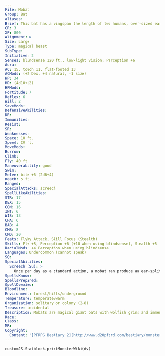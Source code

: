 ```yaml
---
File: Mobat
Group: Bat
aliases: 
Brief: This bat has a wingspan the length of two humans, over-sized ears, and a squat, upturned snout with rows of needle-like teeth.
CR: 3
XP: 800
Alignment: N
Size: Large
Type: magical beast
SubType: 
Initiative: 2
Senses: blindsense 120 ft., low-light vision; Perception +6
Aura: 
AC: 15, touch 11, flat-footed 13
ACMods: (+2 Dex, +4 natural, -1 size)
HP: 34
HD: (4d10+12)
HPMods: 
Fortitude: 7
Reflex: 6
Will: 2
SaveMods: 
DefensiveAbilities: 
DR: 
Immunities: 
Resist: 
SR: 
Weaknesses: 
Space: 10 ft.
Speed: 20 ft.
MoveMods: 
Burrow: 
Climb: 
Fly: 40 ft.
Maneuverability: good
Swim: 
Melee: bite +6 (2d6+4)
Reach: 5 ft.
Ranged: 
SpecialAttacks: screech
SpellLikeAbilities: 
STR: 17
DEX: 15
CON: 16
INT: 6
WIS: 13
CHA: 6
BAB: 4
CMB: 8
CMD: 20
Feats: Flyby Attack, Skill Focus (Stealth)
Skills: Fly +8, Perception +6 (+10 when using blindsense), Stealth +5
RacialMods: +4 Perception when using blindsense
Languages: Undercommon (cannot speak)
SQ: 
SpecialAbilities:
  Screech (Su): >
    Once per day as a standard action, a mobat can produce an ear-splitting screech that stuns non-mobats in a 20-foot-radius burst. All creatures within the area must make a DC 15 Fortitude save or be staggered for 1d3 rounds.  Other mobats and urdefhans (see page 276) are immune to this effect. This is a sonic mind-affecting effect. The save DC is Constitution-based.
SpellsKnown: 
SpellsPrepared: 
SpellDomains: 
Bloodline: 
Environment: forest/hills/underground
Temperature: temperate/warm
Organization: solitary or colony (2-8)
Treasure: incidental
Description: Mobats are magical giant bats with wolfish grins and immense wingspans. Survivors of a lost era, they are rarely seen beyond the dark forests and deep caves they haunt.  Although mobats are omnivores, they vastly prefer the flavor of fresh meat over that of other prey.  Mobats' fur varies in coloration, from deep auburn to almost black, and their skin is black. A mobat's wingspan is 15 feet across, and it weighs 250 pounds.
Race: 
Class: 
MR: 
Copyright:
  Content: '[PFRPG Bestiary 2](http://www.d20pfsrd.com/bestiary/monster-listings/magical-beasts/bat-mobat)'
---
```

```dataviewjs
customJS.Statblock.printMonsterWiki(dv)
```
